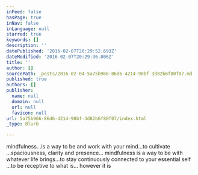 ```yaml
---
inFeed: false
hasPage: true
inNav: false
inLanguage: null
starred: true
keywords: []
description: ''
datePublished: '2016-02-07T20:29:52.693Z'
dateModified: '2016-02-07T20:29:36.006Z'
title: ''
author: []
sourcePath: _posts/2016-02-04-5a75b966-86d6-4214-90bf-3d82b6f80f07.md
published: true
authors: []
publisher:
  name: null
  domain: null
  url: null
  favicon: null
url: 5a75b966-86d6-4214-90bf-3d82b6f80f07/index.html
_type: Blurb

---
```

mindfulness...is a way to be and work with your mind...to cultivate ...spaciousness, clarity and presence... mindfulness is a way to be with whatever life brings...to stay continuously connected to your essential self ...to be receptive to what is... however it is